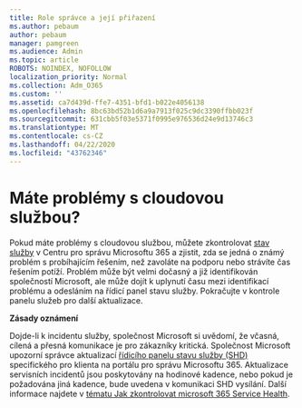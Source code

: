 ```yaml
---
title: Role správce a její přiřazení
ms.author: pebaum
author: pebaum
manager: pamgreen
ms.audience: Admin
ms.topic: article
ROBOTS: NOINDEX, NOFOLLOW
localization_priority: Normal
ms.collection: Adm_O365
ms.custom: ''
ms.assetid: ca7d439d-ffe7-4351-bfd1-b022e4056138
ms.openlocfilehash: 8bc63bd52b1d6a9a7913f025c9dc3390ffbb023f
ms.sourcegitcommit: 631cbb5f03e5371f0995e976536d24e9d13746c3
ms.translationtype: MT
ms.contentlocale: cs-CZ
ms.lasthandoff: 04/22/2020
ms.locfileid: "43762346"
---
```

# <a name="experiencing-problems-with-a-cloud-service"></a>Máte problémy s cloudovou službou?

Pokud máte problémy s cloudovou službou, můžete zkontrolovat [stav služby](https://admin.microsoft.com/AdminPortal/Home#/servicehealth) v Centru pro správu Microsoftu 365 a zjistit, zda se jedná o známý problém s probíhajícím řešením, než zavoláte na podporu nebo strávíte čas řešením potíží. Problém může být velmi dočasný a již identifikován společností Microsoft, ale může dojít k uplynutí času mezi identifikací problému a odesláním na řídicí panel stavu služby. Pokračujte v kontrole panelu služeb pro další aktualizace.

**Zásady oznámení**

Dojde-li k incidentu služby, společnost Microsoft si uvědomí, že včasná, cílená a přesná komunikace je pro zákazníky kritická. Společnost Microsoft upozorní správce aktualizací [řídicího panelu stavu služby (SHD)](https://admin.microsoft.com/AdminPortal/Home#/servicehealth) specifického pro klienta na portálu pro správu Microsoftu 365. Aktualizace servisních incidentů jsou poskytovány na hodinové kadence, nebo pokud je požadována jiná kadence, bude uvedena v komunikaci SHD vysílání. Další informace najdete v [tématu Jak zkontrolovat microsoft 365 Service Health](https://docs.microsoft.com/office365/enterprise/view-service-health).

